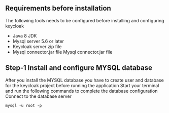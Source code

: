 <!-- TITLE: Configuring Keycloak Ha -->
<!-- SUBTITLE: This documentation shows step by step Guid to configure Keycloak HA configuration -->

## Requirements before installation 
The following tools needs to be configured before installing and configuring keycloak 
- Java 8 JDK 
- Mysql server 5.6 or later
- Keycloak server zip file 
- Mysql connector.jar file Mysql connector.jar file 

## Step-1 Install and configure MYSQL database 
After you install the MYSQL database you have to create user and database for the keycloak project before running the application 
Start your terminal and run the following commands to complete the database configuration 
Connect to the database server 
 
```batchfile
mysql -u root -p
```
